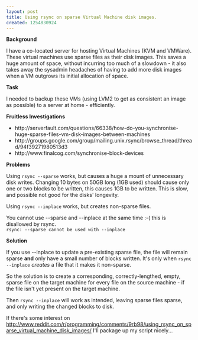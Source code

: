 ```yaml
--- 
layout: post
title: Using rsync on sparse Virtual Machine disk images.
created: 1254830924
---
```

<strong>Background</strong>

I have a co-located server for hosting Virtual Machines (KVM and VMWare).  These virtual machines use sparse files as their disk images.  This saves a huge amount of space, without incurring too much of a slowdown - it also takes away the sysadmin headaches of having to add more disk images when a VM outgrows its initial allocation of space.

<strong>Task</strong>

I needed to backup these VMs (using LVM2 to get as consistent an image as possible) to a server at home - efficiently.

<strong>Fruitless Investigations</strong>

<ul>
<li>http://serverfault.com/questions/66338/how-do-you-synchronise-huge-sparse-files-vm-disk-images-between-machines</li>
<li>http://groups.google.com/group/mailing.unix.rsync/browse_thread/thread/94f39271980513d3</li>
<li>http://www.finalcog.com/synchronise-block-devices</li>
</ul>
<strong>Problems</strong>

Using <code>rsync --sparse</code> works, but causes a huge a mount of unnecessary disk writes.  Changing 10 bytes on 50GB long (1GB used) should cause only one or two blocks to be written, this causes 1GB to be written.  This is slow, and possible not good for the disks' longevity.

Using <code>rsync --inplace</code> works, but creates non-sparse files.

You cannot use --sparse and --inplace at the same time :-( this is disallowed by rsync.  
<code>rsync: --sparse cannot be used with --inplace</code>

<strong>Solution</strong>

If you use --inplace to update a pre-existing sparse file, the file will remain sparse <b>and</b> only have a small number of blocks written.  It's only when <code>rsync --inplace</code> <em>creates</em> a file that it makes it non-sparse.

So the solution is to create a corresponding, correctly-lengthed, empty, sparse file on the target machine for every file on the source machine - if the file isn't yet present on the target machine.

Then <code>rsync --inplace</code> will work as intended, leaving sparse files sparse, and only writing the changed blocks to disk.

If there's some interest on http://www.reddit.com/r/programming/comments/9rb98/using_rsync_on_sparse_virtual_machine_disk_images/  I'll package up my script nicely...

